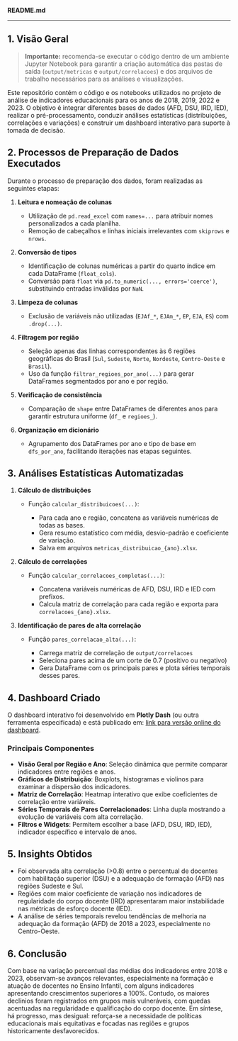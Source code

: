 **README.md**

---

## 1. Visão Geral

> **Importante:** recomenda-se executar o código dentro de um ambiente Jupyter Notebook para garantir a criação automática das pastas de saída (`output/metricas` e `output/correlacoes`) e dos arquivos de trabalho necessários para as análises e visualizações.

Este repositório contém o código e os notebooks utilizados no projeto de análise de indicadores educacionais para os anos de 2018, 2019, 2022 e 2023. O objetivo é integrar diferentes bases de dados (AFD, DSU, IRD, IED), realizar o pré-processamento, conduzir análises estatísticas (distribuições, correlações e variações) e construir um dashboard interativo para suporte à tomada de decisão.

## 2. Processos de Preparação de Dados Executados

Durante o processo de preparação dos dados, foram realizadas as seguintes etapas:

1. **Leitura e nomeação de colunas**

   * Utilização de `pd.read_excel` com `names=...` para atribuir nomes personalizados a cada planilha.
   * Remoção de cabeçalhos e linhas iniciais irrelevantes com `skiprows` e `nrows`.
2. **Conversão de tipos**

   * Identificação de colunas numéricas a partir do quarto índice em cada DataFrame (`float_cols`).
   * Conversão para `float` via `pd.to_numeric(..., errors='coerce')`, substituindo entradas inválidas por `NaN`.
3. **Limpeza de colunas**

   * Exclusão de variáveis não utilizadas (`EJAf_*`, `EJAm_*`, `EP`, `EJA`, `ES`) com `.drop(...)`.
4. **Filtragem por região**

   * Seleção apenas das linhas correspondentes às 6 regiões geográficas do Brasil (`Sul`, `Sudeste`, `Norte`, `Nordeste`, `Centro-Oeste` e `Brasil`).
   * Uso da função `filtrar_regioes_por_ano(...)` para gerar DataFrames segmentados por ano e por região.
5. **Verificação de consistência**

   * Comparação de `shape` entre DataFrames de diferentes anos para garantir estrutura uniforme (`df_` e `regioes_`).
6. **Organização em dicionário**

   * Agrupamento dos DataFrames por ano e tipo de base em `dfs_por_ano`, facilitando iterações nas etapas seguintes.

## 3. Análises Estatísticas Automatizadas

1. **Cálculo de distribuições**

   * Função `calcular_distribuicoes(...)`:

     * Para cada ano e região, concatena as variáveis numéricas de todas as bases.
     * Gera resumo estatístico com média, desvio-padrão e coeficiente de variação.
     * Salva em arquivos `metricas_distribuicao_{ano}.xlsx`.
2. **Cálculo de correlações**

   * Função `calcular_correlacoes_completas(...)`:

     * Concatena variáveis numéricas de AFD, DSU, IRD e IED com prefixos.
     * Calcula matriz de correlação para cada região e exporta para `correlacoes_{ano}.xlsx`.
3. **Identificação de pares de alta correlação**

   * Função `pares_correlacao_alta(...)`:

     * Carrega matriz de correlação de `output/correlacoes`
     * Seleciona pares acima de um corte de 0.7 (positivo ou negativo)
     * Gera DataFrame com os principais pares e plota séries temporais desses pares.

## 4. Dashboard Criado

O dashboard interativo foi desenvolvido em **Plotly Dash** (ou outra ferramenta especificada) e está publicado em: [link para versão online do dashboard](#).

### Principais Componentes

* **Visão Geral por Região e Ano**: Seleção dinâmica que permite comparar indicadores entre regiões e anos.
* **Gráficos de Distribuição**: Boxplots, histogramas e violinos para examinar a dispersão dos indicadores.
* **Matriz de Correlação**: Heatmap interativo que exibe coeficientes de correlação entre variáveis.
* **Séries Temporais de Pares Correlacionados**: Linha dupla mostrando a evolução de variáveis com alta correlação.
* **Filtros e Widgets**: Permitem escolher a base (AFD, DSU, IRD, IED), indicador específico e intervalo de anos.

## 5. Insights Obtidos

* Foi observada alta correlação (>0.8) entre o percentual de docentes com habilitação superior (DSU) e a adequação de formação (AFD) nas regiões Sudeste e Sul.
* Regiões com maior coeficiente de variação nos indicadores de regularidade do corpo docente (IRD) apresentaram maior instabilidade nas métricas de esforço docente (IED).
* A análise de séries temporais revelou tendências de melhoria na adequação da formação (AFD) de 2018 a 2023, especialmente no Centro-Oeste.

## 6. Conclusão

Com base na variação percentual das médias dos indicadores entre 2018 e 2023, observam-se avanços relevantes, especialmente na formação e atuação de docentes no Ensino Infantil, com alguns indicadores apresentando crescimentos superiores a 100%. Contudo, os maiores declínios foram registrados em grupos mais vulneráveis, com quedas acentuadas na regularidade e qualificação do corpo docente. Em síntese, há progresso, mas desigual: reforça-se a necessidade de políticas educacionais mais equitativas e focadas nas regiões e grupos historicamente desfavorecidos.

